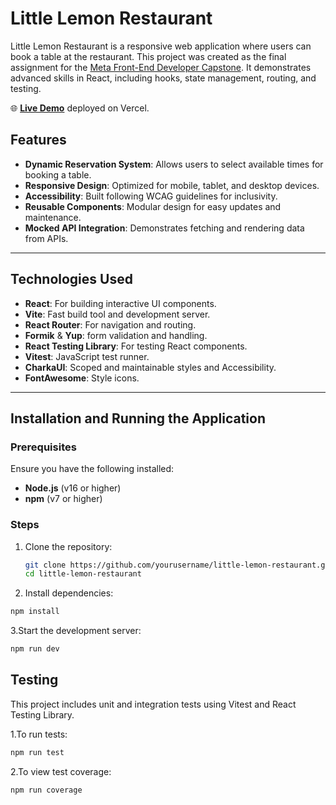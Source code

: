 # Little Lemon Restaurant

Little Lemon Restaurant is a responsive web application where users can book a table at the restaurant. This project was created as the final assignment for the [Meta Front-End Developer Capstone](https://www.coursera.org/learn/meta-front-end-developer-capstone). It demonstrates advanced skills in React, including hooks, state management, routing, and testing.

🌐 **[Live Demo](https://little-lemon-restaurant-sage.vercel.app/)** deployed on Vercel.


## Features

- **Dynamic Reservation System**: Allows users to select available times for booking a table.
- **Responsive Design**: Optimized for mobile, tablet, and desktop devices.
- **Accessibility**: Built following WCAG guidelines for inclusivity.
- **Reusable Components**: Modular design for easy updates and maintenance.
- **Mocked API Integration**: Demonstrates fetching and rendering data from APIs.

---

## Technologies Used

- **React**: For building interactive UI components.
- **Vite**: Fast build tool and development server.
- **React Router**: For navigation and routing.
- **Formik** & **Yup**: form validation and handling.
- **React Testing Library**: For testing React components.
- **Vitest**: JavaScript test runner.
- **CharkaUI**: Scoped and maintainable styles and Accessibility.
- **FontAwesome**: Style icons.

---

## Installation and Running the Application

### Prerequisites

Ensure you have the following installed:
- **Node.js** (v16 or higher)
- **npm** (v7 or higher)

### Steps

1. Clone the repository:
   ```bash
   git clone https://github.com/yourusername/little-lemon-restaurant.git
   cd little-lemon-restaurant
   ```
2. Install dependencies:
  ```bash
  npm install
  ```
3.Start the development server:
  ```bash
  npm run dev
  ```
## Testing
This project includes unit and integration tests using Vitest and React Testing Library.

1.To run tests:
  ```bash
  npm run test
  ```
2.To view test coverage:
  ```bash
  npm run coverage
  ```
